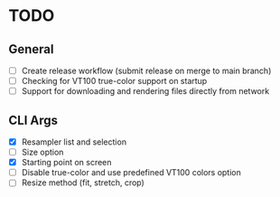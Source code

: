 # TODO

## General

- [ ] Create release workflow (submit release on merge to main branch)
- [ ] Checking for VT100 true-color support on startup
- [ ] Support for downloading and rendering files directly from network

## CLI Args

- [x] Resampler list and selection
- [ ] Size option
- [x] Starting point on screen
- [ ] Disable true-color and use predefined VT100 colors option
- [ ] Resize method (fit, stretch, crop)